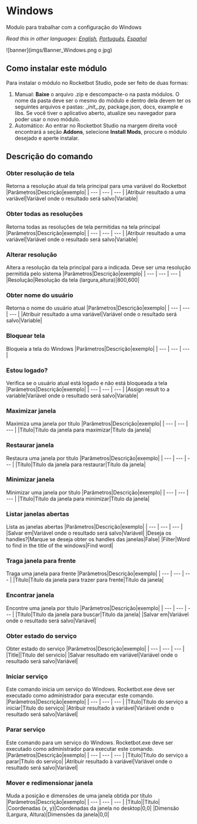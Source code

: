 # Windows
  
Modulo para trabalhar com a configuração do Windows  

*Read this in other languages: [English](Manual_Windows.md), [Português](Manual_Windows.pr.md), [Español](Manual_Windows.es.md)*
  
![banner](imgs/Banner_Windows.png o jpg)
## Como instalar este módulo
  
Para instalar o módulo no Rocketbot Studio, pode ser feito de duas formas:
1. Manual: __Baixe__ o arquivo .zip e descompacte-o na pasta módulos. O nome da pasta deve ser o mesmo do módulo e dentro dela devem ter os seguintes arquivos e pastas: \__init__.py, package.json, docs, example e libs. Se você tiver o aplicativo aberto, atualize seu navegador para poder usar o novo módulo.
2. Automático: Ao entrar no Rocketbot Studio na margem direita você encontrará a seção **Addons**, selecione **Install Mods**, procure o módulo desejado e aperte instalar.  


## Descrição do comando

### Obter resolução de tela
  
Retorna a resolução atual da tela principal para uma variável do Rocketbot
|Parâmetros|Descrição|exemplo|
| --- | --- | --- |
|Atribuir resultado a uma variável|Variável onde o resultado será salvo|Variable|

### Obter todas as resoluções
  
Retorna todas as resoluções de tela permitidas na tela principal
|Parâmetros|Descrição|exemplo|
| --- | --- | --- |
|Atribuir resultado a uma variável|Variável onde o resultado será salvo|Variable|

### Alterar resolução
  
Altera a resolução da tela principal para a indicada. Deve ser uma resolução permitida pelo sistema
|Parâmetros|Descrição|exemplo|
| --- | --- | --- |
|Resolução|Resolução da tela (largura,altura)|800,600|

### Obter nome do usuário
  
Retorna o nome do usuário atual
|Parâmetros|Descrição|exemplo|
| --- | --- | --- |
|Atribuir resultado a uma variável|Variável onde o resultado será salvo|Variable|

### Bloquear tela
  
Bloqueia a tela do Windows
|Parâmetros|Descrição|exemplo|
| --- | --- | --- |

### Estou logado?
  
Verifica se o usuário atual está logado e não está bloqueada a tela
|Parâmetros|Descrição|exemplo|
| --- | --- | --- |
|Assign result to a variable|Variável onde o resultado será salvo|Variable|

### Maximizar janela
  
Maximiza uma janela por título
|Parâmetros|Descrição|exemplo|
| --- | --- | --- |
|Título|Título da janela para maximizar|Título da janela|

### Restaurar janela
  
Restaura uma janela por título
|Parâmetros|Descrição|exemplo|
| --- | --- | --- |
|Título|Título da janela para restaurar|Título da janela|

### Minimizar janela
  
Minimizar uma janela por título
|Parâmetros|Descrição|exemplo|
| --- | --- | --- |
|Título|Título da janela para minimizar|Título da janela|

### Listar janelas abertas
  
Lista as janelas abertas
|Parâmetros|Descrição|exemplo|
| --- | --- | --- |
|Salvar em|Variável onde o resultado será salvo|Variável|
|Deseja os handles?|Marque se deseja obter os handles das janelas|False|
|Filter|Word to find in the title of the windows|Find word|

### Traga janela para frente
  
Traga uma janela para frente
|Parâmetros|Descrição|exemplo|
| --- | --- | --- |
|Título|Título da janela para trazer para frente|Título da janela|

### Encontrar janela
  
Encontre uma janela por título
|Parâmetros|Descrição|exemplo|
| --- | --- | --- |
|Título|Título da janela para buscar|Título da janela|
|Salvar em|Variável onde o resultado será salvo|Variável|

### Obter estado do serviço
  
Obter estado do serviço
|Parâmetros|Descrição|exemplo|
| --- | --- | --- |
|Title||Titulo del servicio|
|Salvar resultado em variável|Variável onde o resultado será salvo|Variável|

### Iniciar serviço
  
Este comando inicia um serviço do Windows. Rocketbot.exe deve ser executado como administrador para executar este comando.
|Parâmetros|Descrição|exemplo|
| --- | --- | --- |
|Título|Título do serviço a iniciar|Título do serviço|
|Atribuir resultado à variável|Variável onde o resultado será salvo|Variável|

### Parar serviço
  
Este comando para um serviço do Windows. Rocketbot.exe deve ser executado como administrador para executar este comando.
|Parâmetros|Descrição|exemplo|
| --- | --- | --- |
|Título|Título do serviço a parar|Título do serviço|
|Atribuir resultado à variável|Variável onde o resultado será salvo|Variável|

### Mover e redimensionar janela
  
Muda a posição e dimensões de uma janela obtida por título
|Parâmetros|Descrição|exemplo|
| --- | --- | --- |
|Título||Título|
|Coordenadas (x, y)|Coordenadas da janela no desktop|0,0|
|Dimensão (Largura, Altura)|Dimensões da janela|0,0|
